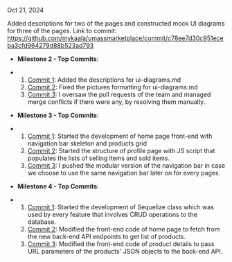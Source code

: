 Oct 21, 2024

Added descriptions for two of the pages and constructed mock UI diagrams for three of the pages.
Link to commit: https://github.com/mykaala/umassmarketplace/commit/c78ee7d30c951eceba3cfd964279d88b523ad793

- **Milestone 2 - Top Commits**:
- 1. [Commit 1](https://github.com/mykaala/umassmarketplace/commit/e17bc11fdb9ef4d24fb3b20863cfdf21b327cb1f): Added the descriptions for ui-diagrams.md
  2. [Commit 2](https://github.com/mykaala/umassmarketplace/commit/c78ee7d30c951eceba3cfd964279d88b523ad793): Fixed the pictures formatting for ui-diagrams.md
  3. [Commit 3](https://github.com/mykaala/umassmarketplace/commit/ad9e6ab6d925bc4314bc671b64cf15b8bf5187ea): I oversaw the pull requests of the team and managed merge conflicts if there were any, by resolving them manually.

- **Milestone 3 - Top Commits**:
- 1. [Commit 1](https://github.com/mykaala/umassmarketplace/commit/a626c4129b1a1c6bca09fa5248b844b815580a6d): Started the development of home page front-end with navigation bar skeleton and products grid
  2. [Commit 2](https://github.com/mykaala/umassmarketplace/commit/82a63d23c3a9e9eb76f3f22b85e3ca66d81af6b0): Started the structure of profile page with JS script that populates the lists of selling items and sold items.
  3. [Commit 3](https://github.com/mykaala/umassmarketplace/commit/febe70c4202fbbd66d18c47700ec4f802abd31be): I pushed the modular version of the navigation bar in case we choose to use the same navigation bar later on for every pages.

- **Milestone 4 - Top Commits**:
- 1. [Commit 1](https://github.com/mykaala/umassmarketplace/commit/08285364abc3d7cda4496fbbcd81ce9d000320de): Started the development of Sequelize class which was used by every feature that involves CRUD operations to the database.
  2. [Commit 2](https://github.com/mykaala/umassmarketplace/commit/e823ac3a4d8e8d9ec21c8e00b772f57a8eb1c7e1): Modified the front-end code of home page to fetch from the new back-end API endpoints to get list of products.
  3. [Commit 3](https://github.com/mykaala/umassmarketplace/commit/e823ac3a4d8e8d9ec21c8e00b772f57a8eb1c7e1): Modified the front-end code of product details to pass URL parameters of the products' JSON objects to the back-end API.
